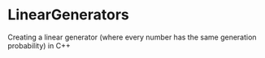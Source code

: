 # LinearGenerators
Creating a linear generator (where every number has the same generation probability) in C++
